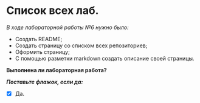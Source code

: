 # Список всех лаб. 
*В ходе лабораторной работы №6 нужно было:*
* Создать README;
* Создать страницу со списком всех репозиториев;
* Оформить страницу;
* С помощью разметки markdown создать описание своей страницы.

**Выполнена ли лабораторная работа?**

***Поставьте флажок, если да:***
- [x] Да.




